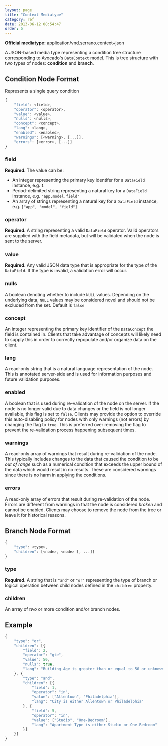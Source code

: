 ```yaml
---
layout: page
title: "Context Mediatype"
category: ref
date: 2013-06-12 08:54:47
order: 5
---
```


**Official mediatype:** application/vnd.serrano.context+json

A JSON-based media type representing a condition tree structure corresponding to Avocado's `DataContext` model. This is tree structure with two types of nodes: **condition** and **branch**.

## Condition Node Format

Represents a single query condition

```javascript
{
    "field": <field>,
    "operator": <operator>,
    "value": <value>,
    "nulls": <nulls>,
    "concept": <concept>,
    "lang": <lang>,
    "enabled": <enabled>,
    "warnings": [<warning>, [...]],
    "errors": [<error>, [...]]
}
```

### field

**Required.** The value can be:

- An integer representing the primary key identifer for a `DataField` instance, e.g. `1`
- Period-delimited string representing a natural key for a `DataField` instance, e.g. `"app.model.field"`
- An array of strings representing a natural key for a `DataField` instance, e.g. `["app", "model", "field"]`

### operator

**Required.** A string representing a valid `DataField` operator. Valid operators are supplied with the field metadata, but will be validated when the node is sent to the server.

### value

**Required.** Any valid JSON data type that is appropriate for the type of the `DataField`. If the type is invalid, a validation error will occur.

### nulls

A boolean denoting whether to include `NULL` values. Depending on the underlying data, `NULL` values may be considered novel and should not be excluded from the set. Default is `false`

### concept

An integer representing the primary key identifier of the `DataConcept` the field is contained in. Clients that take advantage of concepts will likely need to supply this in order to correctly repopulate and/or organize data on the client.

### lang

A read-only string that is a natural language representation of the node. This is annotated server-side and is used for information purposes and future validation purposes.

### enabled

A boolean that is used during re-validation of the node on the server. If the node is no longer valid due to data changes or the field is not longer available, this flag is set to `false`. Clients may provide the option to override this auto-disabling policy for nodes with only warnings (not errors) by changing the flag to `true`. This is preferred over removing the flag to prevent the re-validation process happening subsequent times.

### warnings

A read-only array of warnings that result during re-validation of the node. This typically includes changes to the data that caused the condition to be _out of range_ such as a numerical condition that exceeds the upper bound of the data which would result in no results. These are considered warnings since there is no harm in applying the conditions.

### errors

A read-only array of errors that result during re-validation of the node. Errors are different from warnings in that the node is considered _broken_ and cannot be enabled. Clients may choose to remove the node from the tree or leave it for historical reasons.

## Branch Node Format

```javascript
{
    "type": <type>,
    "children": [<node>, <node> [, ...]]
}
```

### type

**Required.** A string that is `"and"` or `"or"` representing the type of branch or logical operation between child nodes defined in the `children` property.

### children

An array of _two_ or more condition and/or branch nodes.

## Example

```javascript
{
    "type": "or",
    "children": [{
        "field": 2,
        "operator": "gte",
        "value": 50,
        "nulls": true,
        "lang": "Building Age is greater than or equal to 50 or unknown" 
    }, {
        "type": "and",
        "children": [{
            "field": 1,
            "operator": "in",
            "value": ["Allentown", "Philadelphia"],
            "lang": "City is either Allentown or Philadelphia"
        }, {
            "field": 5,
            "operator": "in",
            "value": ["Studio", "One-Bedroom"],
            "lang": "Apartment Type is either Studio or One-Bedroom"
        }]
    }]
}
```


